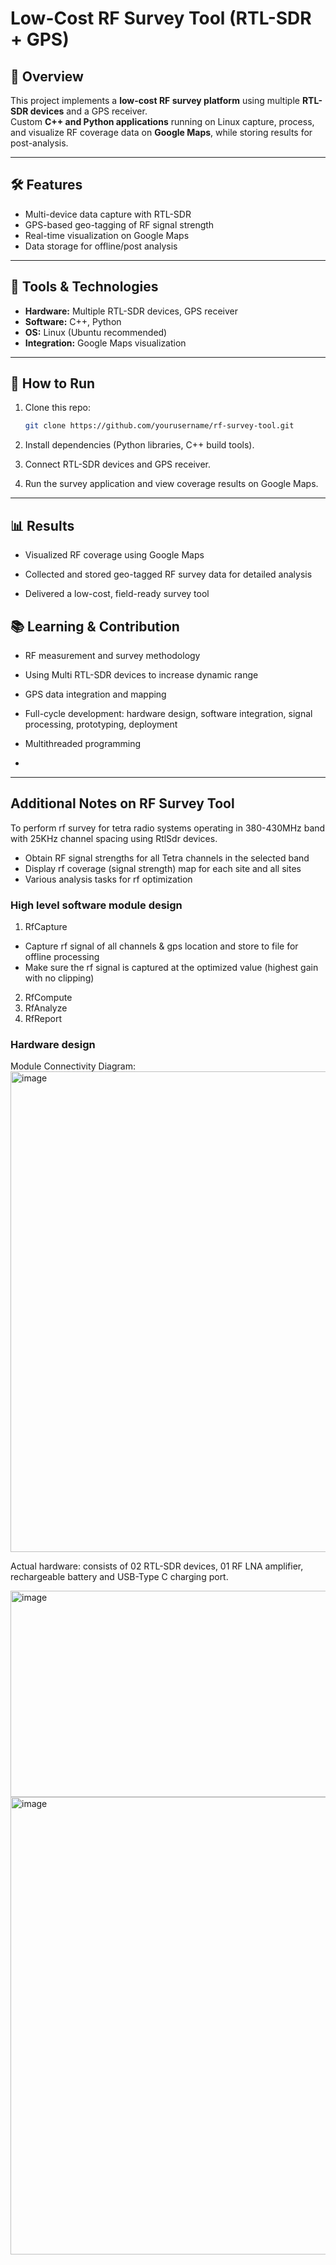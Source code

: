 # Low-Cost RF Survey Tool (RTL-SDR + GPS)

## 📌 Overview
This project implements a **low-cost RF survey platform** using multiple **RTL-SDR devices** and a GPS receiver.  
Custom **C++ and Python applications** running on Linux capture, process, and visualize RF coverage data on **Google Maps**, while storing results for post-analysis.  

---

## 🛠️ Features
- Multi-device data capture with RTL-SDR  
- GPS-based geo-tagging of RF signal strength  
- Real-time visualization on Google Maps  
- Data storage for offline/post analysis  

---

## 🔧 Tools & Technologies
- **Hardware:** Multiple RTL-SDR devices, GPS receiver  
- **Software:** C++, Python  
- **OS:** Linux (Ubuntu recommended)  
- **Integration:** Google Maps visualization  

---

## 🚀 How to Run
1. Clone this repo:  
   ```bash
   git clone https://github.com/yourusername/rf-survey-tool.git

2. Install dependencies (Python libraries, C++ build tools).

3. Connect RTL-SDR devices and GPS receiver.

4. Run the survey application and view coverage results on Google Maps.

---

## 📊 Results

- Visualized RF coverage using Google Maps

- Collected and stored geo-tagged RF survey data for detailed analysis

- Delivered a low-cost, field-ready survey tool

## 📚 Learning & Contribution

- RF measurement and survey methodology

- Using Multi RTL-SDR devices to increase dynamic range 

- GPS data integration and mapping

- Full-cycle development: hardware design, software integration, signal processing, prototyping, deployment

- Multithreaded programming
- 
---

## Additional Notes on RF Survey Tool 

To perform rf survey for tetra radio systems operating in 380-430MHz band with 25KHz channel spacing using RtlSdr devices.
- Obtain RF signal strengths for all Tetra channels in the selected band
- Display rf coverage (signal strength) map for each site and all sites
- Various analysis tasks for rf optimization

### High level software module design
1. RfCapture
- Capture rf signal of all channels & gps location and store to file for offline processing
- Make sure the rf signal is captured at the optimized value (highest gain with no clipping)
2. RfCompute
3. RfAnalyze
4. RfReport

### Hardware design
Module Connectivity Diagram:
<img width="1033" height="769" alt="image" src="https://github.com/user-attachments/assets/060829f5-2ff5-4718-a22d-67a077ffa2d9" />

Actual hardware: consists of 02 RTL-SDR devices, 01 RF LNA amplifier, rechargeable battery and USB-Type C charging port.

<img width="1316" height="330" alt="image" src="https://github.com/user-attachments/assets/dfde1814-8d91-443e-a694-0ad1213cdce9" />
<img width="2302" height="732" alt="image" src="https://github.com/user-attachments/assets/034b4c10-e007-4f6e-8275-198849dcaea3" />

